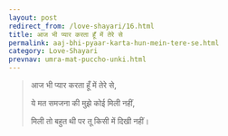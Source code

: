 ```yaml
---
layout: post
redirect_from: /love-shayari/16.html
title: आज भी प्यार करता हूँ में तेरे से
permalink: aaj-bhi-pyaar-karta-hun-mein-tere-se.html
category: Love-Shayari 
prevnav: umra-mat-puccho-unki.html
---
```

> आज भी प्यार करता हूँ में तेरे से, 
> 
> ये मत समजना की मुझे कोई मिली नहीं,
> 
> मिली तो बहुत थी पर तू किसी में दिखी नहीं। 